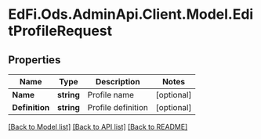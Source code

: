 # EdFi.Ods.AdminApi.Client.Model.EditProfileRequest

## Properties

Name | Type | Description | Notes
------------ | ------------- | ------------- | -------------
**Name** | **string** | Profile name | [optional] 
**Definition** | **string** | Profile definition | [optional] 

[[Back to Model list]](../../README.md#documentation-for-models) [[Back to API list]](../../README.md#documentation-for-api-endpoints) [[Back to README]](../../README.md)

